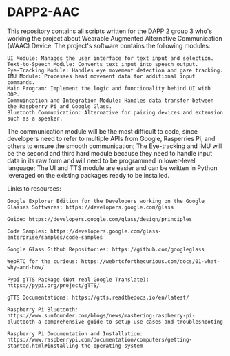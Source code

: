 # DAPP2-AAC
This repository contains all scripts written for the DAPP 2 group 3 who's working the project about Wearable Augmented Alternative Communication (WAAC) Device.
The project's software contains the following modules:
    
    UI Module: Manages the user interface for text input and selection.
    Text-to-Speech Module: Converts text input into speech output.
    Eye-Tracking Module: Handles eye movement detection and gaze tracking.
    IMU Module: Processes head movement data for additional input commands.
    Main Program: Implement the logic and functionality behind UI with OOP.
    Commuincation and Integration Module: Handles data transfer between the Raspberry Pi and Google Glass.
    Bluetooth Communication: Alternative for pairing devices and extension such as a speaker.

The communication module will be the most difficult to code, since developers need to refer to multiple APIs from Google, Rasperries Pi, and others to ensure the smooth communication; The Eye-tracking and IMU will be the second and third hard module because they need to handle input data in its raw form and will need to be programmed in lower-level language; The UI and TTS module are easier and can be written in Python leveraged on the existing packages ready to be installed.

Links to resources:

    Google Explorer Edition for the Developers working on the Google Glasses Softwares: https://developers.google.com/glass
    
    Guide: https://developers.google.com/glass/design/principles
    
    Code Samples: https://developers.google.com/glass-enterprise/samples/code-samples
    
    Google Glass Github Repositories: https://github.com/googleglass
    
    WebRTC for the curious: https://webrtcforthecurious.com/docs/01-what-why-and-how/
    
    Pypi gTTS Package (Not real Google Translate): https://pypi.org/project/gTTS/
    
    gTTS Documentations: https://gtts.readthedocs.io/en/latest/

    Raspberry Pi Bluetooth: https://www.sunfounder.com/blogs/news/mastering-raspberry-pi-bluetooth-a-comprehensive-guide-to-setup-use-cases-and-troubleshooting

    Raspberry Pi Documentation and Installation: https://www.raspberrypi.com/documentation/computers/getting-started.html#installing-the-operating-system

    
